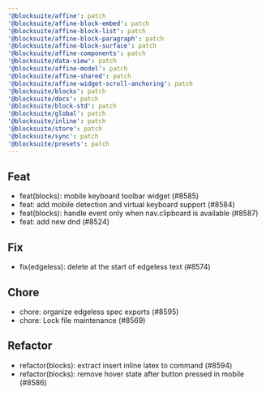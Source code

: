 ```yaml
---
'@blocksuite/affine': patch
'@blocksuite/affine-block-embed': patch
'@blocksuite/affine-block-list': patch
'@blocksuite/affine-block-paragraph': patch
'@blocksuite/affine-block-surface': patch
'@blocksuite/affine-components': patch
'@blocksuite/data-view': patch
'@blocksuite/affine-model': patch
'@blocksuite/affine-shared': patch
'@blocksuite/affine-widget-scroll-anchoring': patch
'@blocksuite/blocks': patch
'@blocksuite/docs': patch
'@blocksuite/block-std': patch
'@blocksuite/global': patch
'@blocksuite/inline': patch
'@blocksuite/store': patch
'@blocksuite/sync': patch
'@blocksuite/presets': patch
---
```


## Feat

- feat(blocks): mobile keyboard toolbar widget (#8585)
- feat: add mobile detection and virtual keyboard support (#8584)
- feat(blocks): handle event only when nav.clipboard is available (#8587)
- feat: add new dnd (#8524)

## Fix

- fix(edgeless): delete at the start of edgeless text (#8574)

## Chore

- chore: organize edgeless spec exports (#8595)
- chore: Lock file maintenance (#8569)

## Refactor

- refactor(blocks): extract insert inline latex to command (#8594)
- refactor(blocks): remove hover state after button pressed in mobile (#8586)
